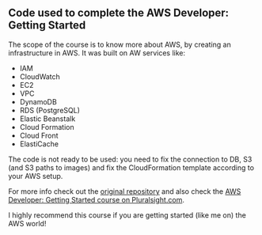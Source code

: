 ## Code used to complete the AWS Developer: Getting Started

The scope of the course is to know more about AWS, by creating an infrastructure in AWS. It was built on AW services like:
- IAM
- CloudWatch
- EC2
- VPC
- DynamoDB
- RDS (PostgreSQL)
- Elastic Beanstalk
- Cloud Formation
- Cloud Front
- ElastiCache

The code is not ready to be used: you need to fix the connection to DB, S3 (and S3 paths to images) and fix the CloudFormation template according to your AWS setup.

For more info check out the [original repository](https://github.com/ryanmurakami/pizza-luvrs) and also check the 
[AWS Developer: Getting Started course on Pluralsight.com](http://www.pluralsight.com/courses/aws-developer-getting-started). 

I highly recommend this course if you are getting started (like me on) the AWS world!